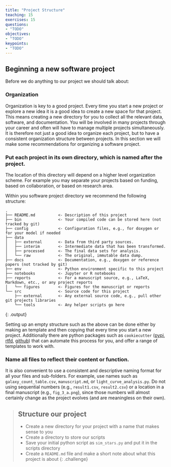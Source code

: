 ```yaml
---
title: "Project Structure"
teaching: 15
exercises: 15
questions:
- "TODO"
objectives:
- "TODO"
keypoints:
- "TODO"
---
```


## Beginning a new software project

Before we do anything to our project we should talk about:

### Organization
Organization is key to a good project.
Every time you start a new project or explore a new idea it is a good idea to create a new space for that project.
This means creating a new directory for you to collect all the relevant data, software, and documentation.
You will be involved in many projects through your career and often will have to manage multiple projects simultaneously.
It is therefore not just a good idea to organize each project, but to have a consistent organization structure between projects.
In this section we will make some recommendations for organizing a software project.

### Put each project in its own directory, which is named after the project.

The location of this directory will depend on a higher level organization scheme.
For example you may separate your projects based on funding, based on collaboration, or based on research area.

Within you software project directory we recommend the following structure:
```
.
├── README.md          <- Description of this project
├── bin                <- Your compiled code can be stored here (not tracked by git)
├── config             <- Configuration files, e.g., for doxygen or for your model if needed
├── data
│   ├── external       <- Data from third party sources.
│   ├── interim        <- Intermediate data that has been transformed.
│   ├── processed      <- The final data sets for analysis.
│   └── raw            <- The original, immutable data dump.
├── docs               <- Documentation, e.g., doxygen or reference papers (not tracked by git)
├── env                <- Python environment specific to this project
├── notebooks          <- Jupyter or R notebooks
├── reports            <- For a manuscript source, e.g., LaTeX, Markdown, etc., or any project reports
│   └── figures        <- Figures for the manuscript or reports
└── src                <- Source code for this project
    ├── external       <- Any external source code, e.g., pull other git projects libraries
    └── tools          <- Any helper scripts go here
```
{: .output}

Setting up an empty structure such as the above can be done either by making an template and then copying that every time you start a new project.
Additionally there are python packages such as `cookiecutter` ([pypi](https://pypi.org/project/cookiecutter/), [rtfd](https://cookiecutter.readthedocs.io/en/1.7.2/), [github](https://github.com/audreyfeldroy/cookiecutter-pypackage)) that can automate this process for you, and offer a range of templates to work with.

### Name all files to reflect their content or function.

It is also convenient to use a consistent and descriptive naming format for all your files and sub-folders. For example, use names such as `galaxy_count_table.csv`, `manuscript.md`, or `light_curve_analysis.py`.
Do not using sequential numbers (e.g., `result1.csv`, `result2.csv`) or a location in a final manuscript (e.g., `fig_3_a.png`), since those numbers will almost certainly change as the project evolves (and are meaningless on their own).


> ## Structure our project
> - Create a new directory for your project with a name that makes sense to you
> - Create a directory to store our scripts
> - Save your initial python script as `sim_stars.py` and put it in the scripts directory
> - Create a `README.md` file and make a short note about what this project is about
{: .challenge}